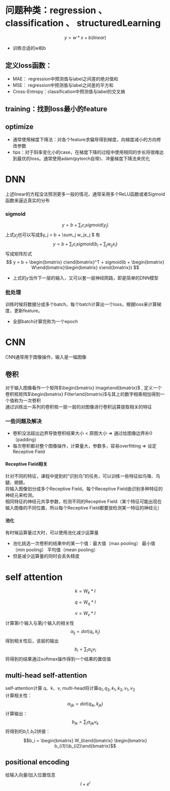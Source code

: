 # 问题种类：regression 、 classification 、 structuredLearning
$$
y = w * x + b (linear)
$$
* 训练合适的w和b
## 定义loss函数：
* MAE： regression中预测值与label之间差的绝对值和
* MSE： regression中预测值与label之间差的平方和
* Cross-Entropy：classification中预测值与label的交叉熵
## training：找到loss最小的feature
## optimize
* 通常使用梯度下降法：对各个feature求偏导得到梯度，向梯度减小的方向修改参数
* tips：对于斜率变化小的case，在梯度下降的过程中使用相同的步长将很难达到最优的loss。通常使用adam(pytorch自带)、冲量梯度下降法来优化

# DNN

上述linear的方程没法预测更多一般的情况，通常采用多个ReLU函数或者Sigmoid函数来逼近真实的分布
### sigmoid
$$y = b + \sum_i c_i sigmoid(y_j)$$
上式$y_j$也可以写成$y_j = b + \sum_j w_jx_j $
有$$y = b + \sum_i c_i sigmoid(b_i + \sum_j w_{ij}x_i)$$
写成矩阵形式
$$
 y = b + \begin{bmatrix} c\end{bmatrix}^T + sigmoid(b + \begin{bmatrix} W\end{bmatrix}\begin{bmatrix} x\end{bmatrix})
$$
* 上式的$y$当作下一层的输入，又可以套一层神经网路，即是简单的DNN模型
### 批处理
训练时候将数据分成多个batch，每个batch计算出一个loss，根据loss来计算梯度，更新feature。
* 全部batch计算完称为一个epoch

# CNN
CNN通常用于图像操作，输入是一幅图像
## 卷积
对于输入图像看作一个矩阵$\begin{bmatrix} Image\end{bmatrix}$ , 定义一个卷积核矩阵$\begin{bmatrix} Filter\end{bmatrix}$与其上的数字相乘相加得到一个值称为一次卷积  
通过训练出一系列的卷积核一层一层的对图像进行卷积运算提取相关的特征

### 一些问题及解决
* 卷积没法超出边界导致卷积结果大小 < 原图大小 => 通过给图像边界补0（padding）
* 每次卷积都对整个图像操作，计算量大，参数多，容易overfitting => 设定Receptive Field
#### Receptive Field相关
针对不同的特征，课程中提到的“识别鸟”的任务，可以训练一些特征如鸟喙、鸟腿、翅膀。  
将输入图像划分成多个Receptive Field，每个Receptive Field由识别多种特征的神经元来检测。  
相同特征的神经元共享参数，检测不同的Receptive Field（某个特征可能出现在输入图像的不同位置，所以每个Receptive Field都要放检测某一特征的神经元）
#### 池化
有时候运算量过大时，可以使用池化减少运算量
* 池化挑选一次卷积的结果中的某一个值：最大值（max pooling） 最小值（min pooling） 平均值（mean pooling） 
* 但是减少运算量的同时会丢失精度

# self attention
$$
k = W_k * I
$$

$$
q = W_q * I
$$

$$
v = W_v * I
$$
计算第i个输入与第j个输入的相关性
$$
\alpha_{ij} = dot(q_i , k_j )
$$
得到相关性后，该层的输出
$$b_i = \sum_i \alpha_{ij} v_i$$
将得到的结果通过softmax操作得到一个结果的置信值
## multi-head self-attention
self-attention计算 q、k、v, multi-head将计算$q_1,q_2,k_1,k_2,v_1,v_2$  
计算相关性：
$$\alpha_{ijk} = dot(q_{ik} , k_{jk})$$
计算输出：
$$b_{ik} = \sum_i \alpha_{ijk} v_k$$
将得到的$b_i1 , b_i2$拼接：  
$$b_i = \begin{bmatrix} W_b\end{bmatrix} \begin{bmatrix} b_{i1}\\b_{i2}\end{bmatrix}$$
## positional encoding
给输入向量$I$加入位置信息
$$I + e^i$$